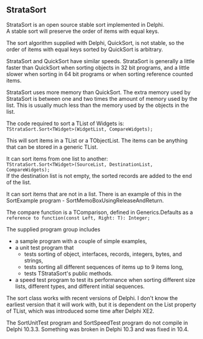 StrataSort
----------
StrataSort is an open source stable sort implemented in Delphi.<br>
A stable sort will preserve the order of items with equal keys.

The sort algorithm supplied with Delphi, QuickSort, is not stable, so the order of items with equal keys sorted by QuickSort is arbitrary.

StrataSort and QuickSort have similar speeds. StrataSort is generally a little faster than QuickSort when sorting objects in 32 bit programs, and a little slower when sorting in 64 bit programs or when sorting reference counted items.

StrataSort uses more memory than QuickSort. The extra memory used by StrataSort is between one and two times the amount of memory used by the list. This is usually much less than the memory used by the objects in the list.

The code required to sort a TList of Widgets is:<br>
`TStrataSort.Sort<TWidget>(WidgetList, CompareWidgets);`

This will sort items in a TList<T> or a TObjectList<T>. The items can be anything that can be stored in a generic TList.

It can sort items from one list to another:<br>
`TStrataSort.Sort<TWidget>(SourceList, DestinationList, CompareWidgets);`<br>
If the destination list is not empty, the sorted records are added to the end of the list.

It can sort items that are not in a list. There is an example of this in the SortExample program - SortMemoBoxUsingReleaseAndReturn.

The compare function is a TComparison<T>, defined in Generics.Defaults as a<br>
`reference to function(const Left, Right: T): Integer;`

The supplied program group includes
- a sample program with a couple of simple examples,
- a unit test program that
  - tests sorting of object, interfaces, records, integers, bytes, and strings,
  - tests sorting all different sequences of items up to 9 items long,
  - tests TStrataSort's public methods.
- a speed test program to test its performance when sorting different size lists, different types, and different initial sequences.

The sort class works with recent versions of Delphi. I don't know the earliest version that it will work with, but it is dependent on the List property of TList<T>, which was introduced some time after Delphi XE2.

The SortUnitTest program and SortSpeedTest program do not compile in Delphi 10.3.3. Something was broken in Delphi 10.3 and was fixed in 10.4.

